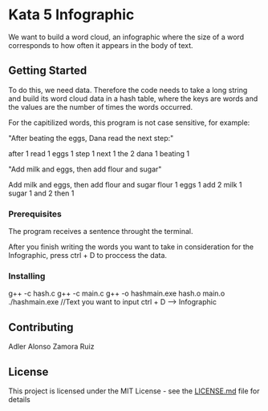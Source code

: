 # Kata 5 Infographic

We want to build a word cloud, an infographic where the size of a word corresponds to how often it appears in the body of text.

## Getting Started

To do this, we need data. Therefore the code needs to take a long string and build its word cloud data in a hash table, where the keys are words and the values are the number of times the words occurred. 

For the capitilized words, this program is not case sensitive, for example:

"After beating the eggs, Dana read the next step:"

after 1
read 1
eggs 1
step 1
next 1
the 2
dana 1
beating 1

"Add milk and eggs, then add flour and sugar"

Add milk and eggs, then add flour and sugar
flour 1
eggs 1
add 2
milk 1
sugar 1
and 2
then 1

### Prerequisites

The program receives a sentence throught the terminal.

After you finish writing the words you want to take in consideration for the Infographic, press ctrl + D to proccess the data.

### Installing

g++ -c hash.c
g++ -c main.c
g++ -o hashmain.exe hash.o main.o
./hashmain.exe
//Text you want to input
ctrl + D --> Infographic


## Contributing

Adler Alonso Zamora Ruiz

## License

This project is licensed under the MIT License - see the [LICENSE.md](LICENSE.md) file for details